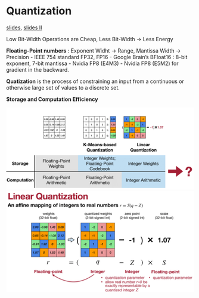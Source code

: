# Quantization

[slides](https://www.dropbox.com/scl/fi/eos92o2fgys6gk0gizogl/lec05.pdf?rlkey=2hohvi8jcvjw3f8m8vugfa2mz&e=1&dl=0), [slides II](https://www.dropbox.com/scl/fi/1mo0umu0qtq7uxap2l5m3/lec06.pdf?rlkey=bdl2mgusgajddjuvjxb0fot36&e=1&dl=0)

Low Bit-Width Operations are Cheap, Less Bit-Width → Less Energy

**Floating-Point numbers** : Exponent Widht -> Range, Mantissa Width -> Precision
    - IEEE 754 standard FP32, FP16 
    - Google Brain’s BFloat16 : 8-bit exponent, 7-bit mantissa
    - Nvidia FP8 (E4M3)
    - Nvidia FP8 (E5M2) for gradient in the backward.
  
**Quatization** is the process of constraining an input from a continuous or otherwise large set of values to a discrete set.

**Storage and Computation Efficiency**

<img src="images/1.png" width="800">

<img src="images/linear_q.png" width="800">


